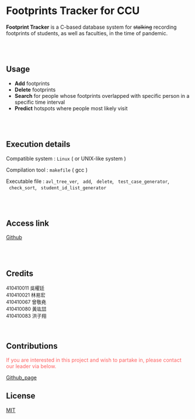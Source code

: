 # __Footprints Tracker for CCU__

__Footprint Tracker__ is a C-based database system for ~~stalking~~ recording footprints of students, as well as faculties, in the time of pandemic.

<br>
<br>

## Usage
* __Add__ footprints
* __Delete__ footprints
* __Search__ for people whose footprints overlapped with specific person in 
a specific time interval
* __Predict__ hotspots where people most likely visit

<br>
<br>

## Execution details
Compatible system : `Linux` ( or UNIX-like system )

Compilation tool : `makefile` ( gcc )

Executable file : `avl_tree_ver`, &nbsp;&nbsp;`add`, &nbsp;&nbsp;`delete`, &nbsp;&nbsp;`test_case_generator`, &nbsp;&nbsp;`check_sort`, &nbsp;&nbsp;`student_id_list_generator`

<br>
<br>

## Access link
[Github](https://github.com/qwedsazxc1/final_project)

<br>
<br>

## Credits
<font size=2> 
410410011 吳櫂廷<br>
410410021 林易宏<br>
410410067 曾敬堯<br>
410410080 黃竑喆<br>
410410083 洪子翔<br>
</font>

&emsp;&emsp;

## Contributions
<font color=#FF5F5F>
If you are interested in this project and wish to partake in, please contact our leader via below.

[Github_page](https://github.com/qwedsazxc1)
</font>


## License
[MIT](https://choosealicense.com/licenses/mit/)



